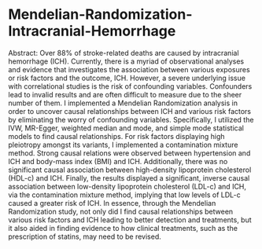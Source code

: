 # Mendelian-Randomization-Intracranial-Hemorrhage
Abstract: Over 88% of stroke-related deaths are caused by intracranial hemorrhage (ICH). Currently, there is a myriad of observational analyses and evidence that investigates the association between various exposures or risk factors and the outcome, ICH. However, a severe underlying issue with correlational studies is the risk of confounding variables. Confounders lead to invalid results and are often difficult to measure due to the sheer number of them. I implemented a Mendelian Randomization analysis in order to uncover causal relationships between ICH and various risk factors by eliminating the worry of confounding variables. Specifically, I utilized the IVW, MR-Egger, weighted median and mode, and simple mode statistical models to find causal relationships. For risk factors displaying high pleiotropy amongst its variants, I implemented a contamination mixture method. Strong causal relations were observed between hypertension and ICH and body-mass index (BMI) and ICH. Additionally, there was no significant causal association between high-density lipoprotein cholesterol (HDL-c) and ICH. Finally, the results displayed a significant, inverse causal association between low-density lipoprotein cholesterol (LDL-c) and ICH, via the contamination mixture method, implying that low levels of LDL-c caused a greater risk of ICH. In essence, through the Mendelian Randomization study, not only did I find causal relationships between various risk factors and ICH leading to better detection and treatments, but it also aided in finding evidence to how clinical treatments, such as the prescription of statins, may need to be revised.
